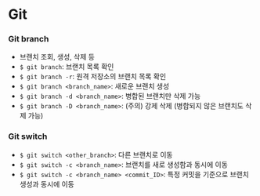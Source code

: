 # Git
### Git branch
- 브랜치 조회, 생성, 삭제 등
- `$ git branch`: 브랜치 목록 확인
- `$ git branch -r`: 원격 저장소의 브랜치 목록 확인
- `$ git branch <branch_name>`: 새로운 브랜치 생성
- `$ git branch -d <branch_name>`: 병합된 브랜치만 삭제 가능
- `$ git branch -D <branch_name>`: (주의) 강제 삭제 (병합되지 않은 브랜치도 삭제 가능)

### Git switch
- `$ git switch <other_branch>`: 다른 브랜치로 이동
- `$ git switch -c <branch_name>`: 브랜치를 새로 생성함과 동시에 이동
- `$ git switch -c <branch_name> <commit_ID>`: 특정 커밋을 기준으로 브랜치 생성과 동시에 이동
